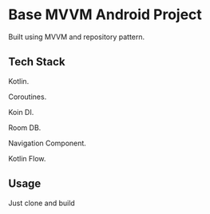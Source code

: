 # Base MVVM Android Project

Built using MVVM and repository pattern.

## Tech Stack

Kotlin.

Coroutines.

Koin DI.

Room DB.

Navigation Component.

Kotlin Flow.

## Usage

Just clone and build 
